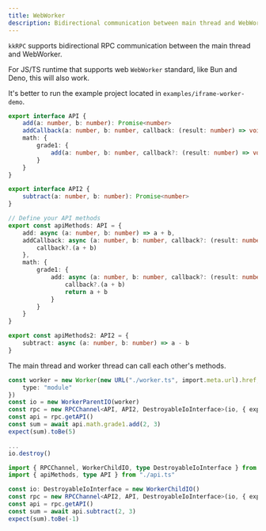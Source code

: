 ```yaml
---
title: WebWorker
description: Bidirectional communication between main thread and WebWorker
---
```


`kkRPC` supports bidirectional RPC communication between the main thread and WebWorker.

For JS/TS runtime that supports web `WebWorker` standard, like Bun and Deno, this will also work.

It's better to run the example project located in `examples/iframe-worker-demo`.

```ts title="api.ts"
export interface API {
	add(a: number, b: number): Promise<number>
	addCallback(a: number, b: number, callback: (result: number) => void): void
	math: {
		grade1: {
			add(a: number, b: number, callback?: (result: number) => void): Promise<number>
		}
	}
}

export interface API2 {
	subtract(a: number, b: number): Promise<number>
}

// Define your API methods
export const apiMethods: API = {
	add: async (a: number, b: number) => a + b,
	addCallback: async (a: number, b: number, callback?: (result: number) => void) => {
		callback?.(a + b)
	},
	math: {
		grade1: {
			add: async (a: number, b: number, callback?: (result: number) => void) => {
				callback?.(a + b)
				return a + b
			}
		}
	}
}

export const apiMethods2: API2 = {
	subtract: async (a: number, b: number) => a - b
}
```

The main thread and worker thread can call each other's methods.

```ts title="main.ts"
const worker = new Worker(new URL("./worker.ts", import.meta.url).href, {
	type: "module"
})
const io = new WorkerParentIO(worker)
const rpc = new RPCChannel<API, API2, DestroyableIoInterface>(io, { expose: apiMethods })
const api = rpc.getAPI()
const sum = await api.math.grade1.add(2, 3)
expect(sum).toBe(5)

...
io.destroy()
```

```ts title="worker.ts"
import { RPCChannel, WorkerChildIO, type DestroyableIoInterface } from "kkrpc"
import { apiMethods, type API } from "./api.ts"

const io: DestroyableIoInterface = new WorkerChildIO()
const rpc = new RPCChannel<API2, API, DestroyableIoInterface>(io, { expose: apiMethods2 })
const api = rpc.getAPI()
const sum = await api.subtract(2, 3)
expect(sum).toBe(-1)
```

